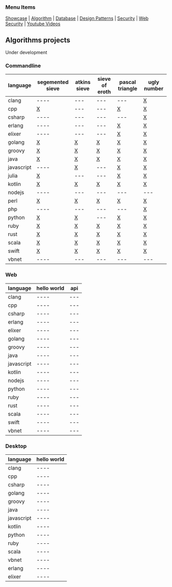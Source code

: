 
### Menu Items
[Showcase](PROJECT.md) | [Algorithm](PROJECT-ALGORYTHMES.md) | [Database](PROJECT-DATABASE.md) | [Design Patterns](PROJECT-DESIGN-PATTERNS.md) | [Security](PROJECT-SECURITY.md) | [Web Security](PROJECT-WEB.md) | [Youtube Videos](PROJECT-YOUTUBE.md)

## Algorithms projects
Under development

### Commandline

| language | segemented sieve | atkins sieve | sieve of eroth | pascal triangle | ugly number |
| -------- | ---- | --- | --- | --- | --- |
| clang | ---- | --- | --- | --- | [X](https://github.com/bearddan2000?tab=repositories&q=clang-ugly) |
| cpp | [X](https://github.com/bearddan2000?tab=repositories&q=cpp-seg) | --- | --- | [X](https://github.com/bearddan2000?tab=repositories&q=cpp-triangle) | [X](https://github.com/bearddan2000?tab=repositories&q=cpp-ugly) |
| csharp | ---- | --- | --- | --- | [X](https://github.com/bearddan2000?tab=repositories&q=csharp-ugly) |
| erlang | ---- | --- | --- | [X](https://github.com/bearddan2000?tab=repositories&q=erlang-pascal) | [X](https://github.com/bearddan2000?tab=repositories&q=erlang-ugly) |
| elixer | ---- | --- | --- | [X](https://github.com/bearddan2000?tab=repositories&q=elixer-pascal) | [X](https://github.com/bearddan2000?tab=repositories&q=elixer-ugly) |
| golang | [X](https://github.com/bearddan2000?tab=repositories&q=golang-seg) | [X](https://github.com/bearddan2000?tab=repositories&q=golang-atkins) | [X](https://github.com/bearddan2000?tab=repositories&q=golang-erath) | [X](https://github.com/bearddan2000?tab=repositories&q=golang-triangle) | [X](https://github.com/bearddan2000?tab=repositories&q=golang-ugly) |
| groovy | [X](https://github.com/bearddan2000?tab=repositories&q=groovy-seg) | [X](https://github.com/bearddan2000?tab=repositories&q=groovy-atkins) | [X](https://github.com/bearddan2000?tab=repositories&q=groovy-erath) | [X](https://github.com/bearddan2000?tab=repositories&q=groovy-triangle) | [X](https://github.com/bearddan2000?tab=repositories&q=groovy-ugly) |
| java | [X](https://github.com/bearddan2000?tab=repositories&q=java-seg) | [X](https://github.com/bearddan2000?tab=repositories&q=java-atkins) | [X](https://github.com/bearddan2000?tab=repositories&q=java-erath) | [X](https://github.com/bearddan2000?tab=repositories&q=java-triangle) | [X](https://github.com/bearddan2000?tab=repositories&q=java-ugly) |
| javascript | ---- | [X](https://github.com/bearddan2000?tab=repositories&q=javascript-atkins) | --- | [X](https://github.com/bearddan2000?tab=repositories&q=javascript-triangle) | [X](https://github.com/bearddan2000?tab=repositories&q=javascript-ugly) |
| julia | [X](https://github.com/bearddan2000?tab=repositories&q=julia-erath) | --- | --- | [X](https://github.com/bearddan2000?tab=repositories&q=julia-triangle) | [X](https://github.com/bearddan2000?tab=repositories&q=julia-ugly) |
| kotlin | [X](https://github.com/bearddan2000?tab=repositories&q=kotlin-seg) | [X](https://github.com/bearddan2000?tab=repositories&q=kotlin-atkins) | [X](https://github.com/bearddan2000?tab=repositories&q=kotlin-erath) | [X](https://github.com/bearddan2000?tab=repositories&q=kotlin-triangle) | [X](https://github.com/bearddan2000?tab=repositories&q=kotlin-ugly) |
| nodejs | ---- | --- | --- | --- | --- |
| perl | [X](https://github.com/bearddan2000?tab=repositories&q=perl-seg) | [X](https://github.com/bearddan2000?tab=repositories&q=perl-atkins) | [X](https://github.com/bearddan2000?tab=repositories&q=perl-erath) | [X](https://github.com/bearddan2000?tab=repositories&q=perl-triangle) | [X](https://github.com/bearddan2000?tab=repositories&q=perl-ugly) |
| php | ---- | --- | --- | --- | [X](https://github.com/bearddan2000?tab=repositories&q=php-ugly) |
| python | [X](https://github.com/bearddan2000?tab=repositories&q=python-seg) | [X](https://github.com/bearddan2000?tab=repositories&q=python-atkins) | --- | [X](https://github.com/bearddan2000?tab=repositories&q=python-triangle) | [X](https://github.com/bearddan2000?tab=repositories&q=python-ugly) |
| ruby | [X](https://github.com/bearddan2000?tab=repositories&q=ruby-seg) | [X](https://github.com/bearddan2000?tab=repositories&q=ruby-atkins) | [X](https://github.com/bearddan2000?tab=repositories&q=ruby-erath) | [X](https://github.com/bearddan2000?tab=repositories&q=ruby-triangle) | [X](https://github.com/bearddan2000?tab=repositories&q=ruby-ugly) |
| rust | [X](https://github.com/bearddan2000?tab=repositories&q=rust-seg) | [X](https://github.com/bearddan2000?tab=repositories&q=rust-atkins) | [X](https://github.com/bearddan2000?tab=repositories&q=rust-erath) | [X](https://github.com/bearddan2000?tab=repositories&q=rust-triangle) | [X](https://github.com/bearddan2000?tab=repositories&q=rust-ugly) |
| scala | [X](https://github.com/bearddan2000?tab=repositories&q=scala-seg) | [X](https://github.com/bearddan2000?tab=repositories&q=scala-atkins) | [X](https://github.com/bearddan2000?tab=repositories&q=scala-erath) | [X](https://github.com/bearddan2000?tab=repositories&q=scala-triangle) | [X](https://github.com/bearddan2000?tab=repositories&q=scala-ugly) |
| swift | [X](https://github.com/bearddan2000?tab=repositories&q=swift-seg) | [X](https://github.com/bearddan2000?tab=repositories&q=swift-atkins) | [X](https://github.com/bearddan2000?tab=repositories&q=swift-erath) | [X](https://github.com/bearddan2000?tab=repositories&q=swift-triangle) | [X](https://github.com/bearddan2000?tab=repositories&q=swift-ugly) |
| vbnet | ---- | --- | --- | --- | --- |

### Web

| language | hello world | api |
| -------- | ---- | --- | 
| clang | ---- | --- | 
| cpp | ---- | --- | 
| csharp | ---- | --- | 
| erlang | ---- | --- | 
| elixer | ---- | --- | 
| golang | ---- | --- | 
| groovy | ---- | --- | 
| java | ---- | --- | 
| javascript | ---- | --- | 
| kotlin | ---- | --- | 
| nodejs | ---- | --- | 
| python | ---- | --- | 
| ruby | ---- | --- | 
| rust | ---- | --- | 
| scala | ---- | --- | 
| swift | ---- | --- | 
| vbnet | ---- | --- |

### Desktop

| language | hello world |
| -------- | ---- | 
| clang | ---- | 
| cpp | ---- | 
| csharp | ---- | 
| golang | ---- | 
| groovy | ---- | 
| java | ---- | 
| javascript | ---- | 
| kotlin | ---- | 
| python | ---- | 
| ruby | ---- | 
| scala | ---- | 
| vbnet | ---- |
| erlang | ---- | --- | 
| elixer | ---- | --- | 